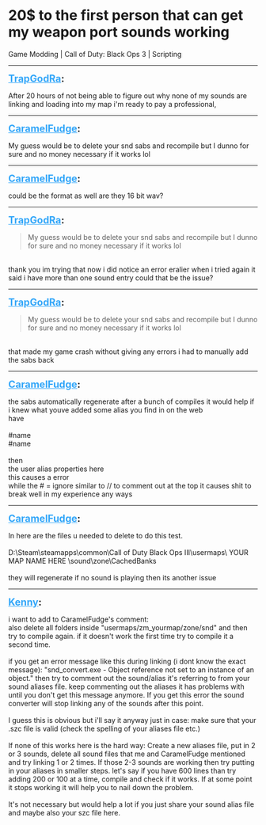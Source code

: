 # 20$ to the first person that can get my weapon port sounds working
Game Modding | Call of Duty: Black Ops 3 | Scripting

---
<strong style="font-size: 1.4em;"><span style="text-decoration: underline;text-decoration-color: #34a7f9;"><span style="color:#34a7f9;">TrapGodRa</span></span>:</strong>

<p>After 20 hours of not being able to figure out why none of my sounds are linking and loading into my map i&#39;m ready to pay a professional,</p>

---
<strong style="font-size: 1.4em;"><span style="text-decoration: underline;text-decoration-color: #34a7f9;"><span style="color:#34a7f9;">CaramelFudge</span></span>:</strong>

<p>My guess would be to delete your snd sabs and recompile  but I dunno for sure and no money necessary if it works lol</p>

---
<strong style="font-size: 1.4em;"><span style="text-decoration: underline;text-decoration-color: #34a7f9;"><span style="color:#34a7f9;">CaramelFudge</span></span>:</strong>

<p>could be the format as well are they 16 bit wav?</p>

---
<strong style="font-size: 1.4em;"><span style="text-decoration: underline;text-decoration-color: #34a7f9;"><span style="color:#34a7f9;">TrapGodRa</span></span>:</strong>

<p><blockquote>My guess would be to delete your snd sabs and recompile  but I dunno for sure and no money necessary if it works lol<br /></blockquote><br />thank you im trying that now i did notice an error eralier when i tried again it said i have more than one sound entry could that be the issue?</p>

---
<strong style="font-size: 1.4em;"><span style="text-decoration: underline;text-decoration-color: #34a7f9;"><span style="color:#34a7f9;">TrapGodRa</span></span>:</strong>

<p><blockquote>My guess would be to delete your snd sabs and recompile  but I dunno for sure and no money necessary if it works lol<br /></blockquote><br />that made my game crash without giving any errors i had to manually add the sabs back</p>

---
<strong style="font-size: 1.4em;"><span style="text-decoration: underline;text-decoration-color: #34a7f9;"><span style="color:#34a7f9;">CaramelFudge</span></span>:</strong>

<p>the sabs automatically regenerate after a bunch of compiles it would help if i knew what youve added some alias you find in on the web <br />have <br /><br />#name<br />#name<br /><br />then <br />the user alias properties here<br />this causes a error <br />while the # = ignore similar to // to comment out at the top it causes shit to break well in my experience any ways</p>

---
<strong style="font-size: 1.4em;"><span style="text-decoration: underline;text-decoration-color: #34a7f9;"><span style="color:#34a7f9;">CaramelFudge</span></span>:</strong>

<p>In here are the files u needed to delete to do this test.<br /><br />D:\Steam\steamapps\common\Call of Duty Black Ops III\usermaps\  YOUR MAP NAME HERE  \sound\zone\CachedBanks<br /><br />they will regenerate if no sound is playing then its another issue</p>

---
<strong style="font-size: 1.4em;"><span style="text-decoration: underline;text-decoration-color: #34a7f9;"><span style="color:#34a7f9;">Kenny</span></span>:</strong>

<p>i want to add to CaramelFudge&#39;s comment:<br />also delete all folders inside &quot;usermaps/zm_yourmap/zone/snd&quot; and then try to compile again. if it doesn&#39;t work the first time try to compile it a second time.<br /><br />if you get an error message like this during linking (i dont know the exact message): &quot;snd_convert.exe - Object reference not set to an instance of an object.&quot; then try to comment out the sound/alias it&#39;s referring to from your sound aliases file. keep commenting out the aliases it has problems with until you don&#39;t get this message anymore. If you get this error the sound converter will stop linking any of the sounds after this point.<br /><br />I guess this is obvious but i&#39;ll say it anyway just in case: make sure that your .szc file is valid (check the spelling of your aliases file etc.)<br /><br />If none of this works here is the hard way: Create a new aliases file, put in 2 or 3 sounds, delete all sound files that me and CaramelFudge mentioned and try linking 1 or 2 times. If those 2-3 sounds are working then try putting in your aliases in smaller steps. let&#39;s say if you have 600 lines than try adding 200 or 100 at a time, compile and check if it works. If at some point it stops working it will help you to nail down the problem.<br /><br />It&#39;s not necessary but would help a lot if you just share your sound alias file and maybe also your szc file here.</p>
